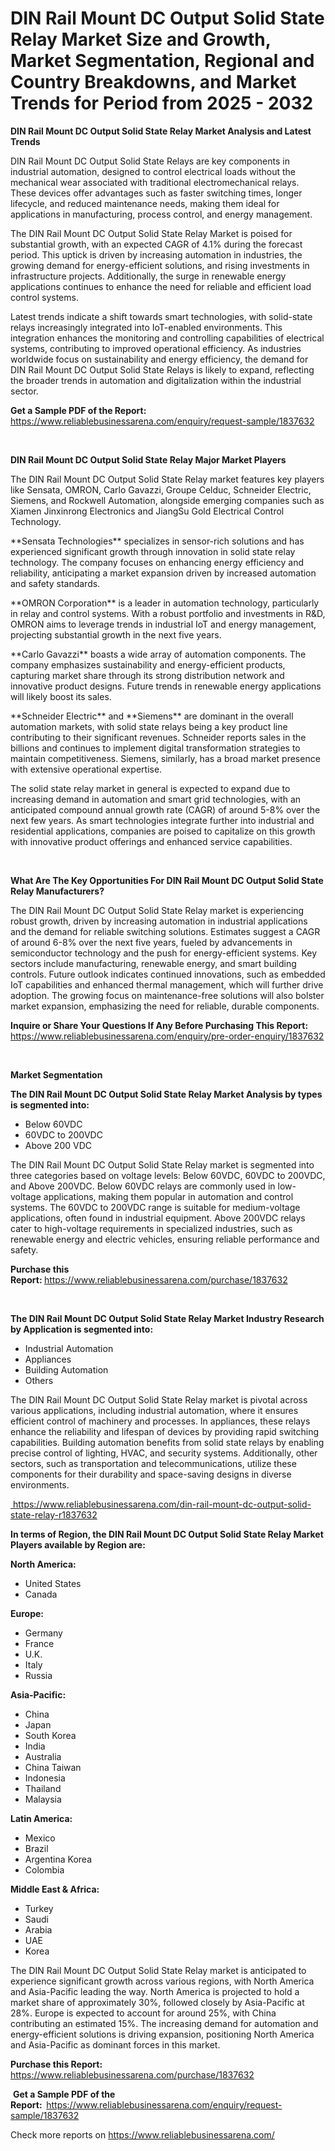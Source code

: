 <p><h1>DIN Rail Mount DC Output Solid State Relay Market Size and Growth, Market Segmentation, Regional and Country Breakdowns, and Market Trends for Period from 2025 -  2032</h1></p><p><strong>DIN Rail Mount DC Output Solid State Relay Market Analysis and Latest Trends</strong></p>
<p><p>DIN Rail Mount DC Output Solid State Relays are key components in industrial automation, designed to control electrical loads without the mechanical wear associated with traditional electromechanical relays. These devices offer advantages such as faster switching times, longer lifecycle, and reduced maintenance needs, making them ideal for applications in manufacturing, process control, and energy management.</p><p>The DIN Rail Mount DC Output Solid State Relay Market is poised for substantial growth, with an expected CAGR of 4.1% during the forecast period. This uptick is driven by increasing automation in industries, the growing demand for energy-efficient solutions, and rising investments in infrastructure projects. Additionally, the surge in renewable energy applications continues to enhance the need for reliable and efficient load control systems.</p><p>Latest trends indicate a shift towards smart technologies, with solid-state relays increasingly integrated into IoT-enabled environments. This integration enhances the monitoring and controlling capabilities of electrical systems, contributing to improved operational efficiency. As industries worldwide focus on sustainability and energy efficiency, the demand for DIN Rail Mount DC Output Solid State Relays is likely to expand, reflecting the broader trends in automation and digitalization within the industrial sector.</p></p>
<p><strong>Get a Sample PDF of the Report:&nbsp;</strong> <a href="https://www.reliablebusinessarena.com/enquiry/request-sample/1837632?utm_campaign=1891&utm_medium=2&utm_source=Github&utm_content=ia&utm_term=13022025&utm_id=din-rail-mount-dc-output-solid-state-relay">https://www.reliablebusinessarena.com/enquiry/request-sample/1837632</a></p>
<p>&nbsp;</p>
<p><strong>DIN Rail Mount DC Output Solid State Relay Major Market Players</strong></p>
<p><p>The DIN Rail Mount DC Output Solid State Relay market features key players like Sensata, OMRON, Carlo Gavazzi, Groupe Celduc, Schneider Electric, Siemens, and Rockwell Automation, alongside emerging companies such as Xiamen Jinxinrong Electronics and JiangSu Gold Electrical Control Technology. </p><p>**Sensata Technologies** specializes in sensor-rich solutions and has experienced significant growth through innovation in solid state relay technology. The company focuses on enhancing energy efficiency and reliability, anticipating a market expansion driven by increased automation and safety standards.</p><p>**OMRON Corporation** is a leader in automation technology, particularly in relay and control systems. With a robust portfolio and investments in R&D, OMRON aims to leverage trends in industrial IoT and energy management, projecting substantial growth in the next five years.</p><p>**Carlo Gavazzi** boasts a wide array of automation components. The company emphasizes sustainability and energy-efficient products, capturing market share through its strong distribution network and innovative product designs. Future trends in renewable energy applications will likely boost its sales.</p><p>**Schneider Electric** and **Siemens** are dominant in the overall automation markets, with solid state relays being a key product line contributing to their significant revenues. Schneider reports sales in the billions and continues to implement digital transformation strategies to maintain competitiveness. Siemens, similarly, has a broad market presence with extensive operational expertise.</p><p>The solid state relay market in general is expected to expand due to increasing demand in automation and smart grid technologies, with an anticipated compound annual growth rate (CAGR) of around 5-8% over the next few years. As smart technologies integrate further into industrial and residential applications, companies are poised to capitalize on this growth with innovative product offerings and enhanced service capabilities.</p></p>
<p>&nbsp;</p>
<p><strong>What Are The Key Opportunities For DIN Rail Mount DC Output Solid State Relay Manufacturers?</strong></p>
<p><p>The DIN Rail Mount DC Output Solid State Relay market is experiencing robust growth, driven by increasing automation in industrial applications and the demand for reliable switching solutions. Estimates suggest a CAGR of around 6-8% over the next five years, fueled by advancements in semiconductor technology and the push for energy-efficient systems. Key sectors include manufacturing, renewable energy, and smart building controls. Future outlook indicates continued innovations, such as embedded IoT capabilities and enhanced thermal management, which will further drive adoption. The growing focus on maintenance-free solutions will also bolster market expansion, emphasizing the need for reliable, durable components.</p></p>
<p><strong>Inquire or Share Your Questions If Any Before Purchasing This Report:</strong> <a href="https://www.reliablebusinessarena.com/enquiry/pre-order-enquiry/1837632?utm_campaign=1891&utm_medium=2&utm_source=Github&utm_content=ia&utm_term=13022025&utm_id=din-rail-mount-dc-output-solid-state-relay">https://www.reliablebusinessarena.com/enquiry/pre-order-enquiry/1837632</a></p>
<p>&nbsp;</p>
<p><strong>Market Segmentation</strong></p>
<p><strong>The DIN Rail Mount DC Output Solid State Relay Market Analysis by types is segmented into:</strong></p>
<p><ul><li>Below 60VDC</li><li>60VDC to 200VDC</li><li>Above 200 VDC</li></ul></p>
<p><p>The DIN Rail Mount DC Output Solid State Relay market is segmented into three categories based on voltage levels: Below 60VDC, 60VDC to 200VDC, and Above 200VDC. Below 60VDC relays are commonly used in low-voltage applications, making them popular in automation and control systems. The 60VDC to 200VDC range is suitable for medium-voltage applications, often found in industrial equipment. Above 200VDC relays cater to high-voltage requirements in specialized industries, such as renewable energy and electric vehicles, ensuring reliable performance and safety.</p></p>
<p><strong>Purchase this Report:&nbsp;</strong><a href="https://www.reliablebusinessarena.com/purchase/1837632?utm_campaign=1891&utm_medium=2&utm_source=Github&utm_content=ia&utm_term=13022025&utm_id=din-rail-mount-dc-output-solid-state-relay">https://www.reliablebusinessarena.com/purchase/1837632</a></p>
<p>&nbsp;</p>
<p><strong>The DIN Rail Mount DC Output Solid State Relay Market Industry Research by Application is segmented into:</strong></p>
<p><ul><li>Industrial Automation</li><li>Appliances</li><li>Building Automation</li><li>Others</li></ul></p>
<p><p>The DIN Rail Mount DC Output Solid State Relay market is pivotal across various applications, including industrial automation, where it ensures efficient control of machinery and processes. In appliances, these relays enhance the reliability and lifespan of devices by providing rapid switching capabilities. Building automation benefits from solid state relays by enabling precise control of lighting, HVAC, and security systems. Additionally, other sectors, such as transportation and telecommunications, utilize these components for their durability and space-saving designs in diverse environments.</p></p>
<p><a href="https://www.reliablebusinessarena.com/din-rail-mount-dc-output-solid-state-relay-r1837632?utm_campaign=1891&utm_medium=2&utm_source=Github&utm_content=ia&utm_term=13022025&utm_id=din-rail-mount-dc-output-solid-state-relay">&nbsp;https://www.reliablebusinessarena.com/din-rail-mount-dc-output-solid-state-relay-r1837632</a></p>
<p><strong>In terms of Region, the DIN Rail Mount DC Output Solid State Relay Market Players available by Region are:</strong></p>
<p>
    <p> <strong> North America: </strong>
        <ul>
            <li>United States</li>
            <li>Canada</li>
        </ul>
        </p> 
    <p> <strong> Europe: </strong>
        <ul>
            <li>Germany</li>
            <li>France</li>
            <li>U.K.</li>
            <li>Italy</li>
            <li>Russia</li>
        </ul>
        </p> 
    <p> <strong> Asia-Pacific: </strong>
        <ul>
            <li>China</li>
            <li>Japan</li>
            <li>South Korea</li>
            <li>India</li>
            <li>Australia</li>
            <li>China Taiwan</li>
            <li>Indonesia</li>
            <li>Thailand</li>
            <li>Malaysia</li>
        </ul>
        </p> 
    <p> <strong> Latin America: </strong>
        <ul>
            <li>Mexico</li>
            <li>Brazil</li>
            <li>Argentina Korea</li>
            <li>Colombia</li>
        </ul>
        </p> 
    <p> <strong> Middle East & Africa: </strong>
        <ul>
            <li>Turkey</li>
            <li>Saudi</li>
            <li>Arabia</li>
            <li>UAE</li>
            <li>Korea</li>
        </ul>
    </p>
    </p>
<p><p>The DIN Rail Mount DC Output Solid State Relay market is anticipated to experience significant growth across various regions, with North America and Asia-Pacific leading the way. North America is projected to hold a market share of approximately 30%, followed closely by Asia-Pacific at 28%. Europe is expected to account for around 25%, with China contributing an estimated 15%. The increasing demand for automation and energy-efficient solutions is driving expansion, positioning North America and Asia-Pacific as dominant forces in this market.</p></p>
<p><strong>Purchase this Report: </strong><a href="https://www.reliablebusinessarena.com/purchase/1837632?utm_campaign=1891&utm_medium=2&utm_source=Github&utm_content=ia&utm_term=13022025&utm_id=din-rail-mount-dc-output-solid-state-relay">https://www.reliablebusinessarena.com/purchase/1837632</a></p>
<p>&nbsp;<strong>Get a Sample PDF of the Report:&nbsp;&nbsp;</strong><a href="https://www.reliablebusinessarena.com/enquiry/request-sample/1837632?utm_campaign=1891&utm_medium=2&utm_source=Github&utm_content=ia&utm_term=13022025&utm_id=din-rail-mount-dc-output-solid-state-relay">https://www.reliablebusinessarena.com/enquiry/request-sample/1837632</a></p>
<p><strong></strong></p>
<p>Check more reports on <a href="https://www.reliablebusinessarena.com/?utm_campaign=1891&utm_medium=2&utm_source=Github&utm_content=ia&utm_term=13022025&utm_id=din-rail-mount-dc-output-solid-state-relay">https://www.reliablebusinessarena.com/</a></p>